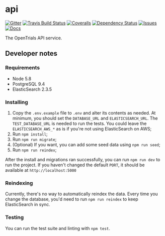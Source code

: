 # api

[![Gitter](https://img.shields.io/gitter/room/opentrials/chat.svg)](https://gitter.im/opentrials/chat)
[![Travis Build Status](https://travis-ci.org/opentrials/api.svg?branch=master)](https://travis-ci.org/opentrials/api)
[![Coveralls](http://img.shields.io/coveralls/opentrials/api.svg?branch=master)](https://coveralls.io/r/opentrials/api?branch=master)
[![Dependency Status](https://david-dm.org/opentrials/api.svg)](https://david-dm.org/opentrials/api)
[![Issues](https://img.shields.io/badge/issue-tracker-orange.svg)](https://github.com/opentrials/opentrials/issues)
[![Docs](https://img.shields.io/badge/docs-latest-blue.svg)](http://docs.opentrials.net/en/latest/developers/)

The OpenTrials API service.

## Developer notes

### Requirements

* Node 5.8
* PostgreSQL 9.4
* ElasticSearch 2.3.5

### Installing

1. Copy the `.env.example` file to `.env` and alter its contents as needed.
   At minimum, you should set the `DATABASE_URL` and `ELASTICSEARCH_URL`. The
   `TEST_DATABASE_URL` is needed to run the tests. You could leave the
   `ELASTICSEARCH_AWS_*` as is if you're not using ElasticSearch on AWS;
2. Run `npm install`;
3. Run `npm run migrate`;
4. (Optional) If you want, you can add some seed data using `npm run seed`;
5. Run `npm run reindex`;

After the install and migrations ran successfully, you can run `npm run dev` to
run the project. If you haven't changed the default `PORT`, it should be
available at `http://localhost:5000`

### Reindexing

Currently, there's no way to automatically reindex the data. Every time you
change the database, you'd need to run `npm run reindex` to keep ElasticSearch
in sync.

### Testing

You can run the test suite and linting with `npm test`.
